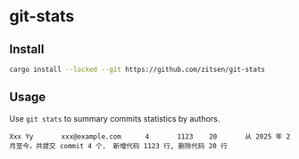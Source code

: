 # git-stats

## Install

```bash
cargo install --locked --git https://github.com/zitsen/git-stats
```

## Usage

Use `git stats` to summary commits statistics by authors.

```tsv
Xxx Yy       xxx@example.com      4       1123    20       从 2025 年 2 月至今，共提交 commit 4 个， 新增代码 1123 行, 删除代码 20 行
```
